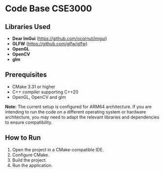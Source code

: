 # Code Base CSE3000
## Libraries Used

- **Dear ImGui** (https://github.com/ocornut/imgui)
- **GLFW** (https://github.com/glfw/glfw)
- **OpenGL** 
- **OpenCV**
- **glm**

## Prerequisites
- CMake 3.31 or higher
- C++ compiler supporting C++20
- OpenGL, OpenCV and glm

**Note:** The current setup is configured for ARM64 architecture. If you are intending to run the code on a different operating system or hardware architecture, you may need to adapt the relevant libraries and dependencies to ensure compatibility.

## How to Run

1. Open the project in a CMake-compatible IDE.
2. Configure CMake.
3. Build the project.
4. Run the application.
